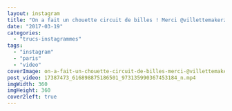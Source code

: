 ```yaml
---
layout: instagram
title: "On a fait un chouette circuit de billes ! Merci @villettemakerz #villette #paris #paname"
date: "2017-03-19"
categories: 
  - "trucs-instagrammes"
tags: 
  - "instagram"
  - "paris"
  - "video"
coverImage: on-a-fait-un-chouette-circuit-de-billes-merci-@villettemakerz-villette-paris-paname.jpg
post_video: 17387473_616898875186501_973135990367453184_n.mp4
imgWidth: 360
imgHeight: 360
cover2left: true
---
```


